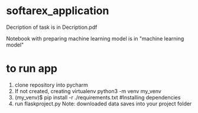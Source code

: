 # softarex_application

Decription of task is in Decription.pdf

Notebook with preparing machine learning model is in "machine learning model"
# to run app
1) clone repository into pycharm
2) If not created, creating virtualenv python3 -m venv my_venv
3) (my_venv)$ pip install -r ./requirements.txt #Installing dependencies
4) run flaskproject.py
Note:
downloaded data saves into your project folder
